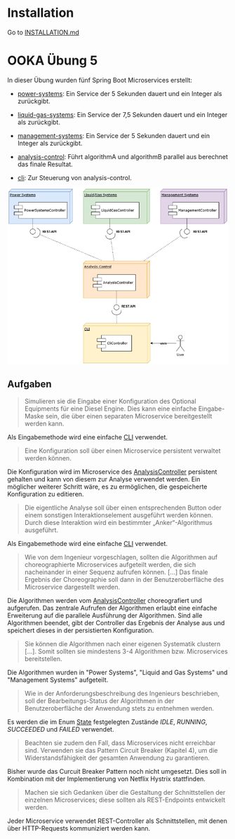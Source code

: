 # Installation

Go to [INSTALLATION.md](INSTALLATION.md)

# OOKA Übung 5

In dieser Übung wurden fünf Spring Boot Microservices erstellt:

- [power-systems](power-systems): Ein Service der 5 Sekunden dauert und ein Integer als zurückgibt.

- [liquid-gas-systems](liquid-gas-systems): Ein Service der 7,5 Sekunden dauert und ein Integer als zurückgibt.

- [management-systems](management-systems): Ein Service der 5 Sekunden dauert und ein Integer als zurückgibt.

- [analysis-control](analysis-control): Führt algorithmA und algorithmB parallel aus berechnet das finale Resultat.

- [cli](cli): Zur Steuerung von analysis-control.

![](img/uml.png)

## Aufgaben

> Simulieren sie die Eingabe einer Konfiguration des Optional Equipments für eine Diesel Engine.
> Dies kann eine einfache Eingabe-Maske sein, die über einen separaten Microservice
> bereitgestellt werden kann.

Als Eingabemethode wird eine einfache [CLI](cli/src/main/java/com/ooka/cli/Cli.java) verwendet.

> Eine Konfiguration soll über einen Microservice persistent verwaltet werden können.

Die Konfiguration wird im Microservice des
[AnalysisController](analysis-control/src/main/java/com/ooka/analysis/AnalysisController.java) persistent gehalten
und kann von diesem zur Analyse verwendet werden. Ein möglicher weiterer Schritt wäre, es zu ermöglichen, die
gespeicherte Konfiguration zu editieren.

> Die eigentliche Analyse soll über einen entsprechenden Button oder einem sonstigen
> Interaktionselement ausgeführt werden können. Durch diese Interaktion wird ein bestimmter
> „Anker“-Algorithmus ausgeführt.

Als Eingabemethode wird eine einfache [CLI](cli/src/main/java/com/ooka/cli/Cli.java) verwendet.

> Wie von dem Ingenieur vorgeschlagen, sollten die Algorithmen auf choreographierte Microservices
> aufgeteilt werden, die sich nacheinander in einer Sequenz aufrufen können. [...]
> Das finale Ergebnis der Choreographie soll dann in der Benutzeroberfläche des Microservice
> dargestellt werden.

Die Algorithmen werden
vom [AnalysisController](analysis-control/src/main/java/com/ooka/analysis/AnalysisController.java)
choreografiert und aufgerufen. Das zentrale Aufrufen der Algorithmen erlaubt eine einfache Erweiterung
auf die parallele Ausführung der Algorithmen. Sind alle Algorithmen beendet, gibt der Controller das Ergebnis der
Analyse aus und speichert dieses in der persistierten Konfiguration.

> Sie können die Algorithmen nach einer eigenen Systematik clustern [...]. Somit sollten sie
> mindestens 3-4 Algorithmen bzw. Microservices bereitstellen.

Die Algorithmen wurden in "Power Systems", "Liquid and Gas Systems" und "Management Systems" aufgeteilt.

> Wie in der Anforderungsbeschreibung des Ingenieurs beschrieben, soll der Bearbeitungs-Status
> der Algorithmen in der Benutzeroberfläche der Anwendung stets zu entnehmen werden.

Es werden die im Enum [State](analysis-control/src/main/java/com/ooka/analysis/State.java) festgelegten
Zustände *IDLE*, *RUNNING*, *SUCCEEDED* und *FAILED* verwendet.

> Beachten sie zudem den Fall, dass Microservices nicht erreichbar sind. Verwenden sie das
> Pattern Circuit Breaker (Kapitel 4), um die Widerstandsfähigkeit der gesamten Anwendung
> zu garantieren.

Bisher wurde das Curcuit Breaker Pattern noch nicht umgesetzt. Dies soll in Kombination mit der Implementierung
von Netflix Hystrix stattfinden.

> Machen sie sich Gedanken über die Gestaltung der Schnittstellen der einzelnen Microservices;
> diese sollten als REST-Endpoints entwickelt werden.

Jeder Microservice verwendet REST-Controller als Schnittstellen, mit denen über HTTP-Requests
kommuniziert werden kann.

